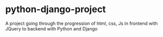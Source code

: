 # python-django-project
A project going through the progression of html, css, Js in frontend with JQuery to backend with Python and Django 
